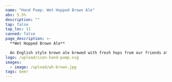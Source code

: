 ```yaml
---
name: "Hand Pump: Wet Hopped Brown Ale"
abv: 5.5%
description: ""
tap: false
tap_loc: 11
canned: false
page_description: >-
  **Wet Hopped Brown Ale**

  An English style brown ale brewed with fresh hops from our friends at Murphy's Hop Yard in Effort, PA.
logo: /upload/icon-hand-pump.svg
images:
  - image: /upload/wh-brown.jpg
tags: beer
---
```

